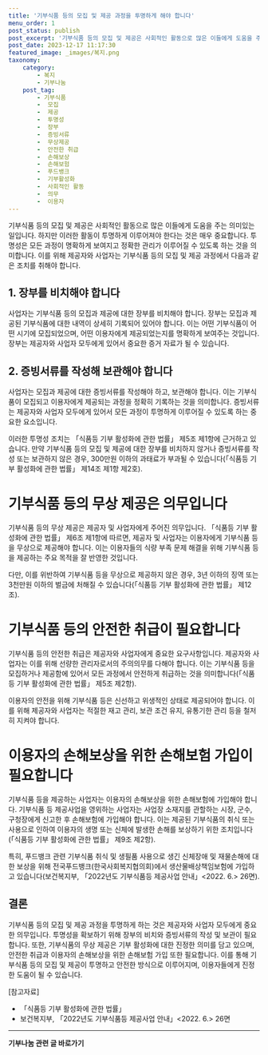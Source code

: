 ```yaml
---
title: '기부식품 등의 모집 및 제공 과정을 투명하게 해야 합니다'
menu_order: 1
post_status: publish
post_excerpt: '기부식품 등의 모집 및 제공은 사회적인 활동으로 많은 이들에게 도움을 주는 의미있는 일입니다. 하지만 이러한 활동이 투명하게 이루어져야 한다는 것은 매우 중요합니다. 투명성은 모든 과정이 명확하게 보여지고 정확한 관리가 이루어질 수 있도록 하는 것을 의미합니다. 이를 위해 제공자와 사업자는 기부식품 등의 모집 및 제공 과정에서 다음과 같은 조치를 취해야 합니다.'
post_date: 2023-12-17 11:17:30
featured_image: _images/복지.png
taxonomy:
    category:
        - 복지
        - 기부나눔
    post_tag:
        - 기부식품
        -  모집
        -  제공
        -  투명성
        -  장부
        -  증빙서류
        -  무상제공
        -  안전한 취급
        -  손해보상
        -  손해보험
        -  푸드뱅크
        -  기부활성화
        -  사회적인 활동
        -  의무
        -  이용자
---
```



기부식품 등의 모집 및 제공은 사회적인 활동으로 많은 이들에게 도움을 주는 의미있는 일입니다. 하지만 이러한 활동이 투명하게 이루어져야 한다는 것은 매우 중요합니다. 투명성은 모든 과정이 명확하게 보여지고 정확한 관리가 이루어질 수 있도록 하는 것을 의미합니다. 이를 위해 제공자와 사업자는 기부식품 등의 모집 및 제공 과정에서 다음과 같은 조치를 취해야 합니다.

## 1. 장부를 비치해야 합니다

사업자는 기부식품 등의 모집과 제공에 대한 장부를 비치해야 합니다. 장부는 모집과 제공된 기부식품에 대한 내역이 상세히 기록되어 있어야 합니다. 이는 어떤 기부식품이 어떤 시기에 모집되었으며, 어떤 이용자에게 제공되었는지를 명확하게 보여주는 것입니다. 장부는 제공자와 사업자 모두에게 있어서 중요한 증거 자료가 될 수 있습니다.

## 2. 증빙서류를 작성해 보관해야 합니다

사업자는 모집과 제공에 대한 증빙서류를 작성해야 하고, 보관해야 합니다. 이는 기부식품이 모집되고 이용자에게 제공되는 과정을 정확히 기록하는 것을 의미합니다. 증빙서류는 제공자와 사업자 모두에게 있어서 모든 과정이 투명하게 이루어질 수 있도록 하는 중요한 요소입니다.

이러한 투명성 조치는 「식품등 기부 활성화에 관한 법률」 제5조 제1항에 근거하고 있습니다. 만약 기부식품 등의 모집 및 제공에 대한 장부를 비치하지 않거나 증빙서류를 작성 또는 보관하지 않은 경우, 300만원 이하의 과태료가 부과될 수 있습니다(「식품등 기부 활성화에 관한 법률」 제14조 제1항 제2호).

# 기부식품 등의 무상 제공은 의무입니다

기부식품 등의 무상 제공은 제공자 및 사업자에게 주어진 의무입니다. 「식품등 기부 활성화에 관한 법률」 제6조 제1항에 따르면, 제공자 및 사업자는 이용자에게 기부식품 등을 무상으로 제공해야 합니다. 이는 이용자들의 식량 부족 문제 해결을 위해 기부식품 등을 제공하는 주요 목적을 잘 반영한 것입니다.

다만, 이를 위반하여 기부식품 등을 무상으로 제공하지 않은 경우, 3년 이하의 징역 또는 3천만원 이하의 벌금에 처해질 수 있습니다(「식품등 기부 활성화에 관한 법률」 제12조).

# 기부식품 등의 안전한 취급이 필요합니다

기부식품 등의 안전한 취급은 제공자와 사업자에게 중요한 요구사항입니다. 제공자와 사업자는 이를 위해 선량한 관리자로서의 주의의무를 다해야 합니다. 이는 기부식품 등을 모집하거나 제공함에 있어서 모든 과정에서 안전하게 취급하는 것을 의미합니다(「식품등 기부 활성화에 관한 법률」 제5조 제2항).

이용자의 안전을 위해 기부식품 등은 신선하고 위생적인 상태로 제공되어야 합니다. 이를 위해 제공자와 사업자는 적절한 재고 관리, 보관 조건 유지, 유통기한 관리 등을 철저히 지켜야 합니다.

# 이용자의 손해보상을 위한 손해보험 가입이 필요합니다

기부식품 등을 제공하는 사업자는 이용자의 손해보상을 위한 손해보험에 가입해야 합니다. 기부식품 등 제공사업을 영위하는 사업자는 사업장 소재지를 관할하는 시장, 군수, 구청장에게 신고한 후 손해보험에 가입해야 합니다. 이는 제공된 기부식품의 취식 또는 사용으로 인하여 이용자의 생명 또는 신체에 발생한 손해를 보상하기 위한 조치입니다(「식품등 기부 활성화에 관한 법률」 제9조 제2항).

특히, 푸드뱅크 관련 기부식품 취식 및 생필품 사용으로 생긴 신체장애 및 재물손해에 대한 보상을 위해 전국푸드뱅크(한국사회복지협의회)에서 생산물배상책임보험에 가입하고 있습니다(보건복지부, 「2022년도 기부식품등 제공사업 안내」<2022. 6.> 26면).

## 결론


기부식품 등의 모집 및 제공 과정을 투명하게 하는 것은 제공자와 사업자 모두에게 중요한 의무입니다. 투명성을 확보하기 위해 장부의 비치와 증빙서류의 작성 및 보관이 필요합니다. 또한, 기부식품의 무상 제공은 기부 활성화에 대한 진정한 의미를 담고 있으며, 안전한 취급과 이용자의 손해보상을 위한 손해보험 가입 또한 필요합니다. 이를 통해 기부식품 등의 모집 및 제공이 투명하고 안전한 방식으로 이루어지며, 이용자들에게 진정한 도움이 될 수 있습니다.

[참고자료]
- 「식품등 기부 활성화에 관한 법률」
- 보건복지부, 「2022년도 기부식품등 제공사업 안내」<2022. 6.> 26면
<!-- wp:separator -->
<hr class="wp-block-separator has-alpha-channel-opacity"/>
<!-- /wp:separator -->

<!-- wp:group {"backgroundColor":"base","layout":{"type":"constrained"}} -->
<div class="wp-block-group has-base-background-color has-background"><!-- wp:paragraph {"align":"center","fontSize":"medium"} -->
<p class="has-text-align-center has-large-font-size"><strong>기부나눔 관련 글 바로가기</strong></p>
<!-- /wp:paragraph -->


<!-- wp:latest-posts
{"categories":[{"id":15165,"count":19,"description":"","link":"https://uknowlaw.com/category/%ea%b8%b0%eb%b6%80%eb%82%98%eb%88%94/","name":"기부나눔","slug":"기부나눔","taxonomy":"category","parent":0,"meta":[],"_links":{"self":[{"href":"https://uknowlaw.com/wp-json/wp/v2/categories/15165"}],"collection":[{"href":"https://uknowlaw.com/wp-json/wp/v2/categories"}],"about":[{"href":"https://uknowlaw.com/wp-json/wp/v2/taxonomies/category"}],"wp:post_type":[{"href":"https://uknowlaw.com/wp-json/wp/v2/posts?categories=15165"}],"curies":[{"name":"wp","href":"https://api.w.org/{rel}","templated":true}]}}],"postsToShow":100,"excerptLength":28,"postLayout":"grid","columns":2,"featuredImageAlign":"left","featuredImageSizeSlug":"large","fontSize":"small"} /--></div>
<!-- /wp:group -->
